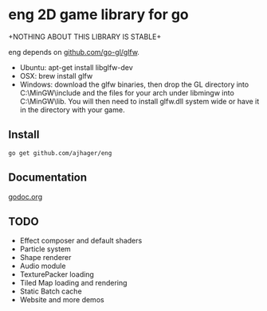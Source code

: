 eng 2D game library for go
===

+NOTHING ABOUT THIS LIBRARY IS STABLE+

eng depends on [github.com/go-gl/glfw](http://github.com/go-gl/glfw).
* Ubuntu: apt-get install libglfw-dev
* OSX: brew install glfw
* Windows: download the glfw binaries, then drop the GL directory into C:\MinGW\include and the files for your arch under libmingw into C:\MinGW\lib. You will then need to install glfw.dll system wide or have it in the directory with your game.

Install
-------
`go get github.com/ajhager/eng`

Documentation
-------------

[godoc.org](http://godoc.org/github.com/ajhager/eng)

TODO
----

* Effect composer and default shaders
* Particle system
* Shape renderer
* Audio module
* TexturePacker loading
* Tiled Map loading and rendering
* Static Batch cache
* Website and more demos
